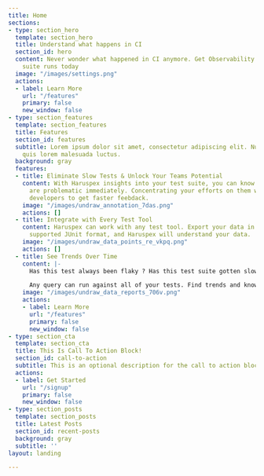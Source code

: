 ```yaml
---
title: Home
sections:
- type: section_hero
  template: section_hero
  title: Understand what happens in CI
  section_id: hero
  content: Never wonder what happened in CI anymore. Get Observability into your test
    suite runs today
  image: "/images/settings.png"
  actions:
  - label: Learn More
    url: "/features"
    primary: false
    new_window: false
- type: section_features
  template: section_features
  title: Features
  section_id: features
  subtitle: Lorem ipsum dolor sit amet, consectetur adipiscing elit. Nullam a metus
    quis lorem malesuada luctus.
  background: gray
  features:
  - title: Eliminate Slow Tests & Unlock Your Teams Potential
    content: With Haruspex insights into your test suite, you can know which tests
      are problematic immediately. Concentrating your efforts on them will allow your
      developers to get faster feebdack.
    image: "/images/undraw_annotation_7das.png"
    actions: []
  - title: Integrate with Every Test Tool
    content: Haruspex can work with any test tool. Export your data in the widely
      supported JUnit format, and Haruspex will understand your data.
    image: "/images/undraw_data_points_re_vkpq.png"
    actions: []
  - title: See Trends Over Time
    content: |-
      Has this test always been flaky ? Has this test suite gotten slower over time ?

      Any query can run against all of your tests. Find trends and know about how the test suite evolved in Haruspex
    image: "/images/undraw_data_reports_706v.png"
    actions:
    - label: Learn More
      url: "/features"
      primary: false
      new_window: false
- type: section_cta
  template: section_cta
  title: This Is Call To Action Block!
  section_id: call-to-action
  subtitle: This is an optional description for the call to action block.
  actions:
  - label: Get Started
    url: "/signup"
    primary: false
    new_window: false
- type: section_posts
  template: section_posts
  title: Latest Posts
  section_id: recent-posts
  background: gray
  subtitle: ''
layout: landing

---
```

